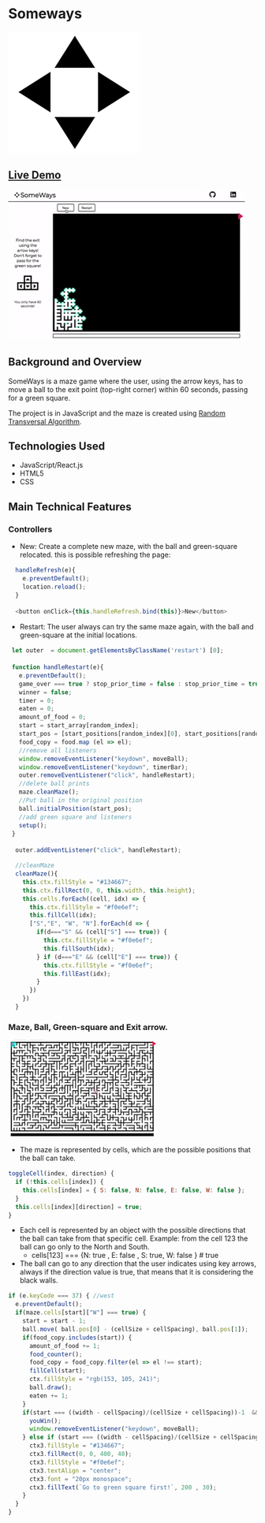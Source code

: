 # Someways
![](public/someways.png)

## [Live Demo](https://nmenares.github.io/js_someways/)
![gif](public/images/demo.gif)

## Background and Overview
SomeWays is a maze game where the user, using the arrow keys, has to move a ball to the exit point (top-right corner) within 60 seconds, passing for a green square.

The project is in JavaScript and the maze is created using [Random Transversal Algorithm](https://bl.ocks.org/mbostock/70a28267db0354261476).

## Technologies Used
* JavaScript/React.js
* HTML5
* CSS

## Main Technical Features

### Controllers
* New: Create a complete new maze, with the ball and green-square relocated. this is possible refreshing the page:
```js
  handleRefresh(e){
    e.preventDefault();
    location.reload();
  }

  <button onClick={this.handleRefresh.bind(this)}>New</button>
```
* Restart: The user always can try the same maze again, with the ball and green-square at the initial locations.

```js
 let outer  = document.getElementsByClassName('restart') [0];

 function handleRestart(e){
   e.preventDefault();
   game_over === true ? stop_prior_time = false : stop_prior_time = true;
   winner = false;
   timer = 0;
   eaten = 0;
   amount_of_food = 0;
   start = start_array[random_index];
   start_pos = [start_positions[random_index][0], start_positions[random_index][1]];
   food_copy = food.map (el => el);
   //remove all listeners
   window.removeEventListener("keydown", moveBall);
   window.removeEventListener("keydown", timerBar);
   outer.removeEventListener("click", handleRestart);
   //delete ball prints
   maze.cleanMaze();
   //Put ball in the original position
   ball.initialPosition(start_pos);
   //add green square and listeners
   setup();
 }

  outer.addEventListener("click", handleRestart);
```
```js
  //cleanMaze
  cleanMaze(){
    this.ctx.fillStyle = "#134667";
    this.ctx.fillRect(0, 0, this.width, this.height);
    this.cells.forEach((cell, idx) => {
      this.ctx.fillStyle = "#f0e6ef";
      this.fillCell(idx);
      ["S","E", "W", "N"].forEach(d => {
        if(d==="S" && (cell["S"] === true)) {
          this.ctx.fillStyle = "#f0e6ef";
          this.fillSouth(idx);
        } if (d==="E" && (cell["E"] === true)) {
          this.ctx.fillStyle = "#f0e6ef";
          this.fillEast(idx);
        }
      })
    })
  }
```

### Maze, Ball, Green-square and Exit arrow.
![](./public/images/mazepicture.png)
* The maze is represented by cells, which are the possible positions that the ball can take.
```js
toggleCell(index, direction) {
  if (!this.cells[index]) {
    this.cells[index] = { S: false, N: false, E: false, W: false };
  }
  this.cells[index][direction] = true;
}
```
* Each cell is represented by an object with the possible directions that the ball can take from that specific cell. Example: from the cell 123 the ball can go only to the North and South.
  * cells[123] === {N: true , E: false , S: true, W: false } # true
* The ball can go to any direction that the user indicates using key arrows, always if the direction value is true, that means that it is considering the black walls.
```js
if (e.keyCode === 37) { //west
  e.preventDefault();
  if(maze.cells[start]["W"] === true) {
    start = start - 1;
    ball.move( ball.pos[0] - (cellSize + cellSpacing), ball.pos[1]);
    if(food_copy.includes(start)) {
      amount_of_food += 1;
      food_counter();
      food_copy = food_copy.filter(el => el !== start);
      fillCell(start);
      ctx.fillStyle = "rgb(153, 105, 241)";
      ball.draw();
      eaten += 1;
    }
    if(start === ((width - cellSpacing)/(cellSize + cellSpacing))-1  && eaten === 1){
      youWin();
      window.removeEventListener("keydown", moveBall);
    } else if (start === ((width - cellSpacing)/(cellSize + cellSpacing))-1){
      ctx3.fillStyle = "#134667";
      ctx3.fillRect(0, 0, 400, 40);
      ctx3.fillStyle = "#f0e6ef";
      ctx3.textAlign = "center";
      ctx3.font = "20px monospace";
      ctx3.fillText(`Go to green square first!`, 200 , 30);
    }
  }
}
```
